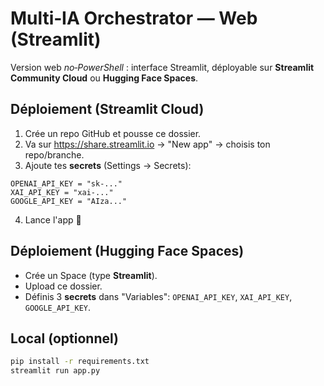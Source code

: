 # Multi‑IA Orchestrator — Web (Streamlit)

Version web *no‑PowerShell* : interface Streamlit, déployable sur **Streamlit Community Cloud** ou **Hugging Face Spaces**.

## Déploiement (Streamlit Cloud)
1) Crée un repo GitHub et pousse ce dossier.
2) Va sur https://share.streamlit.io → "New app" → choisis ton repo/branche.
3) Ajoute tes **secrets** (Settings → Secrets):
```
OPENAI_API_KEY = "sk-..."
XAI_API_KEY = "xai-..."
GOOGLE_API_KEY = "AIza..."
```
4) Lance l'app 🎉

## Déploiement (Hugging Face Spaces)
- Crée un Space (type **Streamlit**).
- Upload ce dossier.
- Définis 3 **secrets** dans "Variables": `OPENAI_API_KEY`, `XAI_API_KEY`, `GOOGLE_API_KEY`.

## Local (optionnel)
```bash
pip install -r requirements.txt
streamlit run app.py
```
